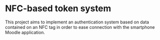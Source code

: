 # NFC-based token system

This project aims to implement an authentication system based on data contained on an NFC tag in order to ease connection with the smartphone Moodle application.